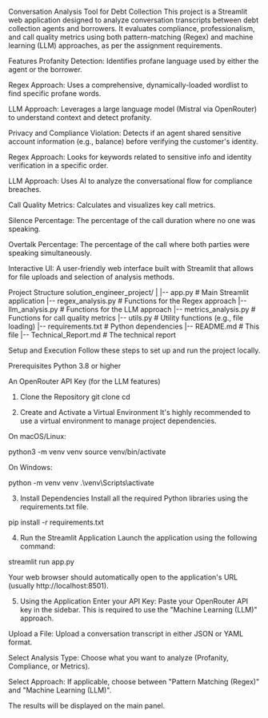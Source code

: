 Conversation Analysis Tool for Debt Collection
This project is a Streamlit web application designed to analyze conversation transcripts between debt collection agents and borrowers. It evaluates compliance, professionalism, and call quality metrics using both pattern-matching (Regex) and machine learning (LLM) approaches, as per the assignment requirements.

Features
Profanity Detection: Identifies profane language used by either the agent or the borrower.

Regex Approach: Uses a comprehensive, dynamically-loaded wordlist to find specific profane words.

LLM Approach: Leverages a large language model (Mistral via OpenRouter) to understand context and detect profanity.

Privacy and Compliance Violation: Detects if an agent shared sensitive account information (e.g., balance) before verifying the customer's identity.

Regex Approach: Looks for keywords related to sensitive info and identity verification in a specific order.

LLM Approach: Uses AI to analyze the conversational flow for compliance breaches.

Call Quality Metrics: Calculates and visualizes key call metrics.

Silence Percentage: The percentage of the call duration where no one was speaking.

Overtalk Percentage: The percentage of the call where both parties were speaking simultaneously.

Interactive UI: A user-friendly web interface built with Streamlit that allows for file uploads and selection of analysis methods.

Project Structure
solution_engineer_project/
|
|-- app.py                  # Main Streamlit application
|-- regex_analysis.py       # Functions for the Regex approach
|-- llm_analysis.py         # Functions for the LLM approach
|-- metrics_analysis.py     # Functions for call quality metrics
|-- utils.py                # Utility functions (e.g., file loading)
|-- requirements.txt        # Python dependencies
|-- README.md               # This file
|-- Technical_Report.md     # The technical report

Setup and Execution
Follow these steps to set up and run the project locally.

Prerequisites
Python 3.8 or higher

An OpenRouter API Key (for the LLM features)

1. Clone the Repository
git clone <your-repository-url>
cd <your-repository-name>

2. Create and Activate a Virtual Environment
It's highly recommended to use a virtual environment to manage project dependencies.

On macOS/Linux:

python3 -m venv venv
source venv/bin/activate

On Windows:

python -m venv venv
.\venv\Scripts\activate

3. Install Dependencies
Install all the required Python libraries using the requirements.txt file.

pip install -r requirements.txt

4. Run the Streamlit Application
Launch the application using the following command:

streamlit run app.py

Your web browser should automatically open to the application's URL (usually http://localhost:8501).

5. Using the Application
Enter your API Key: Paste your OpenRouter API key in the sidebar. This is required to use the "Machine Learning (LLM)" approach.

Upload a File: Upload a conversation transcript in either JSON or YAML format.

Select Analysis Type: Choose what you want to analyze (Profanity, Compliance, or Metrics).

Select Approach: If applicable, choose between "Pattern Matching (Regex)" and "Machine Learning (LLM)".

The results will be displayed on the main panel.
